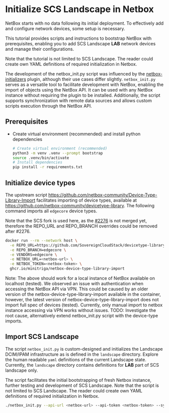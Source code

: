 # Initialize SCS Landscape in Netbox

NetBox starts with no data following its initial deployment.
To effectively add and configure network devices, some setup is necessary.

This tutorial provides scripts and instructions to bootstrap NetBox with
prerequisites, enabling you to add SCS Landscape **LAB** network devices and manage their configurations.

Note that the tutorial is not limited to SCS Landscape. The reader could create own YAML definitions
of required initialization in Netbox.

The development of the netbox_init.py script was influenced by the [netbox-initializers](https://github.com/tobiasge/netbox-initializers)
plugin, although their use cases differ slightly. `netbox_init.py` serves as a versatile tool to facilitate development
with NetBox, enabling the import of objects using the NetBox API. It can be used with any NetBox instance without
requiring the plugin to be installed. Additionally, the script supports synchronization with remote data sources
and allows custom scripts execution through the NetBox API.

## Prerequisites 

* Create virtual environment (recommended) and install python dependencies
  ```bash
  # Create virtual environment (recommended)
  python3 -m venv .venv --prompt bootstrap
  source .venv/bin/activate
  # Install dependencies
  pip install -r requirements.txt
  ```

## Initialize device types

The upstream script https://github.com/netbox-community/Device-Type-Library-Import
facilitates importing of device types, available at https://github.com/netbox-community/devicetype-library.
The following command imports all `edgecore` device types.

Note that the SCS fork is used here, as the [#2276](https://github.com/netbox-community/devicetype-library/pull/2276) is not merged yet, therefore the REPO_URL and REPO_BRANCH
overrides could be removed after #2276.

```bash
docker run --rm --network host \
  -e REPO_URL=https://github.com/SovereignCloudStack/devicetype-library/ \
  -e REPO_BRANCH=edgecore \
  -e VENDORS=edgecore \
  -e NETBOX_URL=<netbox-url> \
  -e NETBOX_TOKEN=<netbox-token> \
  ghcr.io/minitriga/netbox-device-type-library-import
```

Note: The above should work for a local instance of NetBox available on localhost (tested).
We observed an issue with authentication when accessing the NetBox API via VPN. This could
be caused by an older version of the netbox-device-type-library-import available in the container, however,
the latest version of netbox-device-type-library-import does not import full spec of devices (tested).
Currently, only manual import to netbox instance accessing via VPN works without issues.
TODO: Investigate the root cause, alternatively extend netbox_init.py script with the device-type imports.

## Import SCS Landscape

The script `netbox_init.py` is custom-designed and initializes the Landscape DCIM/IPAM 
infrastructure as is defined in the `landscape` directory. Explore the human readable `yaml`
definitions of the current Landscape state. Currently, the `landscape` directory contains definitions
for **LAB** part of SCS landscape only.

The script facilitates the initial bootstrapping of fresh Netbox instance, further testing and
development of SCS Landscape. Note that the script is not limited to SCS Landscape. The reader
could create own YAML definitions of required initialization in Netbox.

```bash
./netbox_init.py --api-url <netbox-url> --api-token <netbox-token> --sync-datasources --sync-config-templates --data-dir landscape
```
